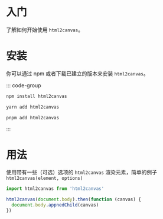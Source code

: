 # 入门

了解如何开始使用 `html2canvas`。

# 安装

你可以通过 npm 或者下载已建立的版本来安装 `html2canvas`。

::: code-group

```bash [npm]
npm install html2canvas
```

```bash [yarn]
yarn add html2canvas
```

```bash [pnpm]
pnpm add html2canvas
```

:::

# 用法

使用带有一些（可选）选项的 `html2canvas` 渲染元素，简单的例子 `html2canvas(element, options)`

```js
import html2canvas from 'html2canvas'

html2canvas(document.body).then(function (canvas) {
  document.body.appnedChild(canvas)
})
```
